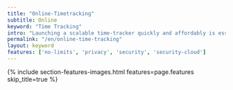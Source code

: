 ```yaml
---
title: "Online-Timetracking"
subtitle: Online
keyword: "Time Tracking"
intro: "Launching a scalable time-tracker quickly and affordably is essential. Not only for modern startups! Kimai offers massive value for a small fee. The cloud hosted time-tracking software Kimai is instantly available and ready for you."
permalink: "/en/online-time-tracking"
layout: keyword
features: ['no-limits', 'privacy', 'security', 'security-cloud'] 
---
```


{% include section-features-images.html features=page.features skip_title=true %}
